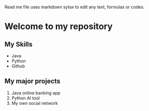 Read me file uses markdown sytax to edit any text, formulas or codes. 


# Welcome to my repository

## My Skills
- Java
- Python
- Github

## My major projects
1. Java online banking app
2. Python AI tool
3. My own social network
